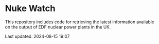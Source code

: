 # Nuke Watch

This repository includes code for retrieving the latest information available on the output of EDF nuclear power plants in the UK.

Last updated: 2024-08-15 19:07